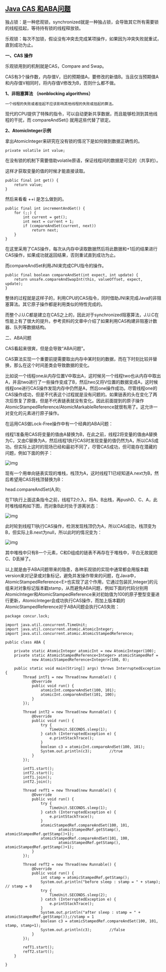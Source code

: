 ## [Java CAS 和ABA问题](https://www.cnblogs.com/549294286/p/3766717.html)

独占锁：是一种悲观锁，synchronized就是一种独占锁，会导致其它所有需要锁的线程挂起，等待持有锁的线程释放锁。

乐观锁：每次不加锁，假设没有冲突去完成某项操作，如果因为冲突失败就重试，直到成功为止。

**一、CAS 操作**

乐观锁用到的机制就是CAS，Compare and Swap。

CAS有3个操作数，内存值V，旧的预期值A，要修改的新值B。当且仅当预期值A和内存值V相同时，将内存值V修改为B，否则什么都不做。

**1、非阻塞算法 （nonblocking algorithms）**

```
一个线程的失败或者挂起不应该影响其他线程的失败或挂起的算法。
```

现代的CPU提供了特殊的指令，可以自动更新共享数据，而且能够检测到其他线程的干扰，而 compareAndSet\(\) 就用这些代替了锁定。

**2、AtomicInteger示例**

拿出AtomicInteger来研究在没有锁的情况下是如何做到数据正确性的。

```
private volatile int value;
```

在没有锁的机制下需要借助volatile原语，保证线程间的数据是可见的（共享的）。

这样才获取变量的值的时候才能直接读取。

```
public final int get() {
    return value;
}
```

然后来看看 ++i 是怎么做到的。

```
public final int incrementAndGet() {
    for (;;) {
        int current = get();
        int next = current + 1;
        if (compareAndSet(current, next))
            return next;
    }
}
```

在这里采用了CAS操作，每次从内存中读取数据然后将此数据和+1后的结果进行CAS操作，如果成功就返回结果，否则重试直到成功为止。

而compareAndSet利用JNI来完成CPU指令的操作。

```
public final boolean compareAndSet(int expect, int update) {   
    return unsafe.compareAndSwapInt(this, valueOffset, expect, update);
}
```

整体的过程就是这样子的，利用CPU的CAS指令，同时借助JNI来完成Java的非阻塞算法。其它原子操作都是利用类似的特性完成的。

而整个J.U.C都是建立在CAS之上的，因此对于synchronized阻塞算法，J.U.C在性能上有了很大的提升。参考资料的文章中介绍了如果利用CAS构建非阻塞计数器、队列等数据结构。

二、ABA问题

CAS看起来很爽，但是会导致“ABA问题”。

CAS算法实现一个重要前提需要取出内存中某时刻的数据，而在下时刻比较并替换，那么在这个时间差类会导致数据的变化。

比如说一个线程one从内存位置V中取出A，这时候另一个线程two也从内存中取出A，并且two进行了一些操作变成了B，然后two又将V位置的数据变成A，这时候线程one进行CAS操作发现内存中仍然是A，然后one操作成功。尽管线程one的CAS操作成功，但是不代表这个过程就是没有问题的。如果链表的头在变化了两次后恢复了原值，但是不代表链表就没有变化。因此前面提到的原子操作AtomicStampedReference/AtomicMarkableReference就很有用了。这允许一对变化的元素进行原子操作。

在运用CAS做Lock-Free操作中有一个经典的ABA问题：

线程1准备用CAS将变量的值由A替换为B，在此之前，线程2将变量的值由A替换为C，又由C替换为A，然后线程1执行CAS时发现变量的值仍然为A，所以CAS成功。但实际上这时的现场已经和最初不同了，尽管CAS成功，但可能存在潜藏的问题，例如下面的例子：

![img](/static/image/ABA-1.png)

现有一个用单向链表实现的堆栈，栈顶为A，这时线程T1已经知道A.next为B，然后希望用CAS将栈顶替换为B：

head.compareAndSet\(A,B\);

在T1执行上面这条指令之前，线程T2介入，将A、B出栈，再pushD、C、A，此时堆栈结构如下图，而对象B此时处于游离状态：

![img](/static/image/ABA-2.png)

此时轮到线程T1执行CAS操作，检测发现栈顶仍为A，所以CAS成功，栈顶变为B，但实际上B.next为null，所以此时的情况变为：

![img](/static/image/ABA-3.png)

其中堆栈中只有B一个元素，C和D组成的链表不再存在于堆栈中，平白无故就把C、D丢掉了。

以上就是由于ABA问题带来的隐患，各种乐观锁的实现中通常都会用版本戳version来对记录或对象标记，避免并发操作带来的问题，在Java中，AtomicStampedReference&lt;E&gt;也实现了这个作用，它通过包装\[E,Integer\]的元组来对对象标记版本戳stamp，从而避免ABA问题，例如下面的代码分别用AtomicInteger和AtomicStampedReference来对初始值为100的原子整型变量进行更新，AtomicInteger会成功执行CAS操作，而加上版本戳的AtomicStampedReference对于ABA问题会执行CAS失败：

```
package concur.lock;

import java.util.concurrent.TimeUnit;
import java.util.concurrent.atomic.AtomicInteger;
import java.util.concurrent.atomic.AtomicStampedReference;

public class ABA {
    
    private static AtomicInteger atomicInt = new AtomicInteger(100);
    private static AtomicStampedReference<Integer> atomicStampedRef = 
            new AtomicStampedReference<Integer>(100, 0);
    
    public static void main(String[] args) throws InterruptedException {
        Thread intT1 = new Thread(new Runnable() {
            @Override
            public void run() {
                atomicInt.compareAndSet(100, 101);
                atomicInt.compareAndSet(101, 100);
            }
        });
        
        Thread intT2 = new Thread(new Runnable() {
            @Override
            public void run() {
                try {
                    TimeUnit.SECONDS.sleep(1);
                } catch (InterruptedException e) {
                    e.printStackTrace();
                }
                boolean c3 = atomicInt.compareAndSet(100, 101);
                System.out.println(c3);        //true
            }
        });
        
        intT1.start();
        intT2.start();
        intT1.join();
        intT2.join();
        
        Thread refT1 = new Thread(new Runnable() {
            @Override
            public void run() {
                try {
                    TimeUnit.SECONDS.sleep(1);
                } catch (InterruptedException e) {
                    e.printStackTrace();
                }
                atomicStampedRef.compareAndSet(100, 101, 
                        atomicStampedRef.getStamp(), atomicStampedRef.getStamp()+1);
                atomicStampedRef.compareAndSet(101, 100, 
                        atomicStampedRef.getStamp(), atomicStampedRef.getStamp()+1);
            }
        });
        
        Thread refT2 = new Thread(new Runnable() {
            @Override
            public void run() {
                int stamp = atomicStampedRef.getStamp();
                System.out.println("before sleep : stamp = " + stamp);    // stamp = 0
                try {
                    TimeUnit.SECONDS.sleep(2);
                } catch (InterruptedException e) {
                    e.printStackTrace();
                }
                System.out.println("after sleep : stamp = " + atomicStampedRef.getStamp());//stamp = 1
                boolean c3 = atomicStampedRef.compareAndSet(100, 101, stamp, stamp+1);
                System.out.println(c3);        //false
            }
        });
        
        refT1.start();
        refT2.start();
    }

}
```



